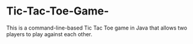 # Tic-Tac-Toe-Game-
This is a command-line-based Tic Tac Toe game in Java that allows two players to play against each other.
